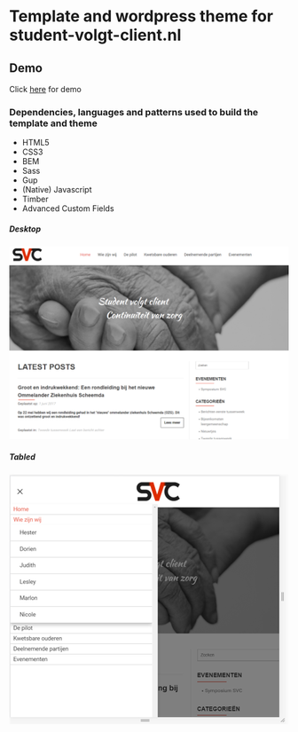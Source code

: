 # Template and wordpress theme for student-volgt-client.nl

## Demo

Click [here](https://rfreij.github.io/Template_WP-theme_student-volgt-client/) for demo

### Dependencies, languages and patterns used to build the template and theme

* HTML5
* CSS3
* BEM
* Sass
* Gup
* (Native) Javascript
* Timber
* Advanced Custom Fields

##### Desktop
![alt text](https://github.com/RFreij/Template_WP-theme_student-volgt-client/blob/master/docs/media/screenshot/Screenshot.png "Screenshot desktop")

##### Tabled
![alt text](https://github.com/RFreij/Template_WP-theme_student-volgt-client/blob/master/docs/media/screenshot/screenshot_tabled_menu.png "Screenshot tabled with open navigation")
